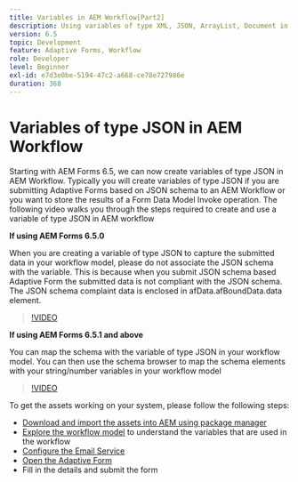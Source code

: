```yaml
---
title: Variables in AEM Workflow[Part2]
description: Using variables of type XML, JSON, ArrayList, Document in an AEM workflow
version: 6.5
topic: Development
feature: Adaptive Forms, Workflow
role: Developer
level: Beginner
exl-id: e7d3e0be-5194-47c2-a668-ce78e727986e
duration: 368
---
```

# Variables of type JSON in AEM Workflow

Starting with AEM Forms 6.5, we can now create variables of type JSON in AEM Workflow. Typically you will create variables of type JSON if you are submitting Adaptive Forms based on JSON schema to an AEM Workflow or you want to store the results of a Form Data Model Invoke operation. The following video walks you through the steps required to create and use a variable of type JSON in AEM workflow

**If using AEM Forms 6.5.0**

When you are creating a variable of type JSON to capture the submitted data in your workflow model, please do not associate the JSON schema with the variable. This is because when you submit JSON schema based Adaptive Form the submitted data is not compliant with the JSON schema. The JSON schema complaint data is enclosed in afData.afBoundData.data element.

>[!VIDEO](https://video.tv.adobe.com/v/26444?quality=12&learn=on)


**If using AEM Forms 6.5.1 and above**

You can map the schema with the variable of type JSON in your workflow model. You can then use the schema browser to map the schema elements with your string/number variables in your workflow model

>[!VIDEO](https://video.tv.adobe.com/v/28097?quality=12&learn=on)

To get the assets working on your system, please follow the following steps:

* [Download and import the assets into AEM using package manager](assets/jsonandstringvariable.zip)
* [Explore the workflow model](http://localhost:4502/editor.html/conf/global/settings/workflow/models/jsonvariable.html) to understand the variables that are used in the workflow
* [Configure the Email Service](https://helpx.adobe.com/experience-manager/6-5/sites/administering/using/notification.html#ConfiguringtheMailService)
* [Open the Adaptive Form](http://localhost:4502/content/dam/formsanddocuments/afbasedonjson/jcr:content?wcmmode=disabled)
* Fill in the details and submit the form
